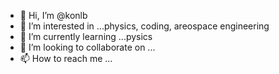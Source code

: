 - 👋 Hi, I’m @konlb
- 👀 I’m interested in ...physics, coding, areospace engineering
- 🌱 I’m currently learning ...pysics
- 💞️ I’m looking to collaborate on ...
- 📫 How to reach me ...

<!---
konlb/konlb is a ✨ special ✨ repository because its `README.md` (this file) appears on your GitHub profile.
You can click the Preview link to take a look at your changes.
--->
